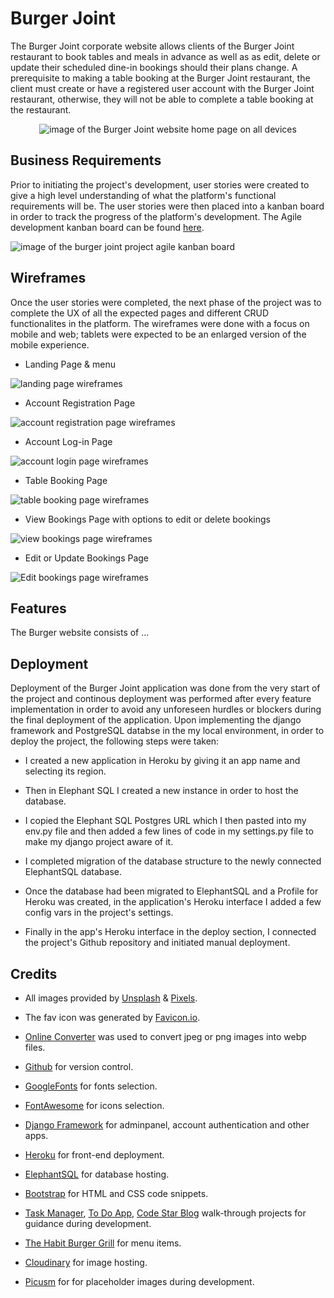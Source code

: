# Burger Joint 
The Burger Joint corporate website allows clients of the Burger Joint restaurant to book tables and meals in advance as well as as edit, delete or update their scheduled dine-in bookings should their plans change.  A prerequisite to making a table booking at the Burger Joint restaurant, the client must create or have a registered user account with the Burger Joint restaurant, otherwise, they will not be able to complete a table booking at the restaurant.   
<p align="center">
<img src="https://res.cloudinary.com/dugcwv1mf/image/upload/v1697634827/Project%201/Screenshot_2023-10-18_at_2.13.27_PM_ssb4qh.png" width="auto" height="auto" alt="image of the Burger Joint website home page on all devices"></p>

## Business Requirements
Prior to initiating the project's development, user stories were created to give a high level understanding of what the platform's functional requirements will be. The user stories were then placed into a kanban board in order to track the progress of the platform's development.  The Agile development kanban board can be found [here](https://github.com/users/Xalil404/projects/3/views/1).

<img src="https://res.cloudinary.com/dugcwv1mf/image/upload/v1697633908/Project%201/Screenshot_2023-10-18_at_1.57.42_PM_xtzgm7.png" width="auto" height="auto" alt="image of the burger joint project agile kanban board">

## Wireframes
Once the user stories were completed, the next phase of the project was to complete the UX of all the expected pages and different CRUD functionalites in the platform.  The wireframes were done with a focus on mobile and web; tablets were expected to be an enlarged version of the mobile experience. 

* Landing Page & menu

<img src="https://res.cloudinary.com/dugcwv1mf/image/upload/v1697634337/Project%201/Screenshot_2023-10-18_at_2.04.01_PM_coxmva.png" width="auto" height="auto" alt="landing page wireframes"> 

* Account Registration Page

<img src="https://res.cloudinary.com/dugcwv1mf/image/upload/v1697634429/Project%201/Screenshot_2023-10-18_at_2.04.16_PM_mxsm6v.png" width="auto" height="auto" alt="account registration page wireframes"> 

* Account Log-in Page

<img src="https://res.cloudinary.com/dugcwv1mf/image/upload/v1697634486/Project%201/Screenshot_2023-10-18_at_2.04.27_PM_sqrl8t.png" width="auto" height="auto" alt="account login page wireframes"> 

* Table Booking Page

<img src="https://res.cloudinary.com/dugcwv1mf/image/upload/v1697634559/Project%201/Screenshot_2023-10-18_at_2.04.37_PM_rldw23.png" width="auto" height="auto" alt="table booking page wireframes"> 

* View Bookings Page with options to edit or delete bookings

<img src="https://res.cloudinary.com/dugcwv1mf/image/upload/v1697634628/Project%201/Screenshot_2023-10-18_at_2.04.52_PM_hudysn.png" width="auto" height="auto" alt="view bookings page wireframes"> 

* Edit or Update Bookings Page

<img src="https://res.cloudinary.com/dugcwv1mf/image/upload/v1697634686/Project%201/Screenshot_2023-10-18_at_2.05.04_PM_lj8dll.png" width="auto" height="auto" alt="Edit bookings page wireframes"> 

## Features 
The Burger website consists of ...

## Deployment

Deployment of the Burger Joint application was done from the very start of the project and continous deployment was performed after every feature implementation in order to avoid any unforeseen hurdles or blockers during the final deployment of the application. Upon implementing the django framework and PostgreSQL databse in the my local environment, in order to deploy the project, the following steps were taken:

* I created a new application in Heroku by giving it an app name and selecting its region.

* Then in Elephant SQL I created a new instance in order to host the database. 

* I copied the Elephant SQL Postgres URL which I then pasted into my env.py file and then added a few lines of code in my settings.py file to make my django project aware of it.

* I completed migration of the database structure to the newly connected ElephantSQL database.

* Once the database had been migrated to ElephantSQL and a Profile for Heroku was created, in the application's Heroku interface I added a few config vars in the project's settings.

* Finally in the app's Heroku interface in the deploy section, I connected the project's Github repository and initiated manual deployment.

## Credits
* All images provided by [Unsplash](https://unsplash.com/) & [Pixels](https://www.pexels.com/).

* The fav icon was generated by [Favicon.io](https://favicon.io/).

* [Online Converter](https://www.online-convert.com/) was used to convert jpeg or png images into webp files.

* [Github](https://github.com/) for version control.

* [GoogleFonts](https://fonts.google.com/) for fonts selection.

* [FontAwesome](https://fontawesome.com/) for icons selection.

* [Django Framework](https://www.djangoproject.com/) for adminpanel, account authentication and other apps.

* [Heroku](https://www.heroku.com/) for front-end deployment.

* [ElephantSQL](https://www.elephantsql.com/) for database hosting. 

* [Bootstrap](https://getbootstrap.com/) for HTML and CSS code snippets.

* [Task Manager](https://zadachamanager-d3722b3cb1b7.herokuapp.com/), [To Do App](https://todoprilozheniya-b8e10f9f2dc1.herokuapp.com/), [Code Star Blog](https://helloblog-eb1bdbb756c3.herokuapp.com/) walk-through projects for guidance during development. 

* [The Habit Burger Grill](https://www.habitburger.com/) for menu items. 

* [Cloudinary](https://cloudinary.com/) for image hosting. 

* [Picusm](https://picsum.photos/) for for placeholder images during development. 
